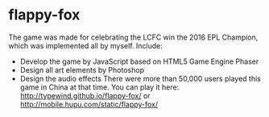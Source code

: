 # flappy-fox
The game was made for celebrating the LCFC win the 2016 EPL Champion, which was implemented all by myself. Include:
- Develop the game by JavaScript based on HTML5 Game Engine Phaser
- Design all art elements by Photoshop
- Design the audio effects
There were more than 50,000 users played this game in China at that time. You can play it here: http://typewind.github.io/flappy-fox/ or http://mobile.hupu.com/static/flappy-fox/
